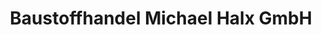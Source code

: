 ---
title: "Baustoffhandel Michael Halx GmbH"
url: /belgern-schildau/baustoffhandel-michael-halx-gmbh/
shop: Baustoffe
---